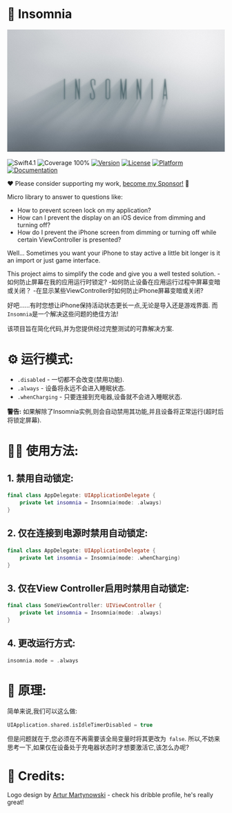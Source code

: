 🌃 Insomnia
===========

![Insomnia Logo](Insomnia.jpg)

![Swift4.1](https://img.shields.io/badge/%20in-swift%205.0-orange.svg)
![Coverage 100%](https://img.shields.io/badge/coverage-100%25-green.svg)
[![Version](https://img.shields.io/cocoapods/v/Insomnia.svg?style=flat)](http://cocoadocs.org/docsets/Insomnia)
[![License](https://img.shields.io/cocoapods/l/Insomnia.svg?style=flat)](http://cocoadocs.org/docsets/Insomnia)
[![Platform](https://img.shields.io/cocoapods/p/Insomnia.svg?style=flat)](http://cocoadocs.org/docsets/Insomnia)
[![Documentation](https://img.shields.io/cocoapods/metrics/doc-percent/Insomnia.svg?style=flat)](http://cocoadocs.org/docsets/Insomnia)

❤️ Please consider supporting my work, [become my Sponsor!](https://github.com/sponsors/ochococo) 🙏

Micro library to answer to questions like:

- How to prevent screen lock on my application?
- How can I prevent the display on an iOS device from dimming and turning off?
- How do I prevent the iPhone screen from dimming or turning off while certain ViewController is presented?

Well... Sometimes you want your iPhone to stay active a little bit longer is it an import or just game interface.

This project aims to simplify the code and give you a well tested solution.
-如何防止屏幕在我的应用运行时锁定?
-如何防止设备在应用运行过程中屏幕变暗或关闭？
-在显示某些ViewController时如何防止iPhone屏幕变暗或关闭?

好吧......有时您想让iPhone保持活动状态更长一点,无论是导入还是游戏界面.
而`Insomnia`是一个解决这些问题的绝佳方法!

该项目旨在简化代码,并为您提供经过完整测试的可靠解决方案.

⚙ 运行模式:
========

- `.disabled` - 一切都不会改变(禁用功能).
- `.always` - 设备将永远不会进入睡眠状态.
- `.whenCharging` - 只要连接到充电器,设备就不会进入睡眠状态.

**警告:** 如果解除了Insomnia实例,则会自动禁用其功能,并且设备将正常运行(超时后将锁定屏幕).


👨‍💻 使用方法:
=========

## 1. 禁用自动锁定:

```swift
final class AppDelegate: UIApplicationDelegate {
	private let insomnia = Insomnia(mode: .always)
}

```

## 2. 仅在连接到电源时禁用自动锁定:

```swift
final class AppDelegate: UIApplicationDelegate {
	private let insomnia = Insomnia(mode: .whenCharging)
}
```

## 3. 仅在View Controller启用时禁用自动锁定:

```swift
final class SomeViewController: UIViewController {
	private let insomnia = Insomnia(mode: .always)
}
```

## 4. 更改运行方式:

```swift
insomnia.mode = .always
```

🤔 原理:
=============

简单来说,我们可以这么做:

```swift
UIApplication.shared.isIdleTimerDisabled = true
```

但是问题就在于,您必须在不再需要该全局变量时将其更改为` false`.
所以,不妨来思考一下,如果仅在设备处于充电器状态时才想要激活它,该怎么办呢?

👏 Credits:
===========


Logo design by [Artur Martynowski](https://dribbble.com/artur-martynowski) - check his dribble profile, he's really great!
